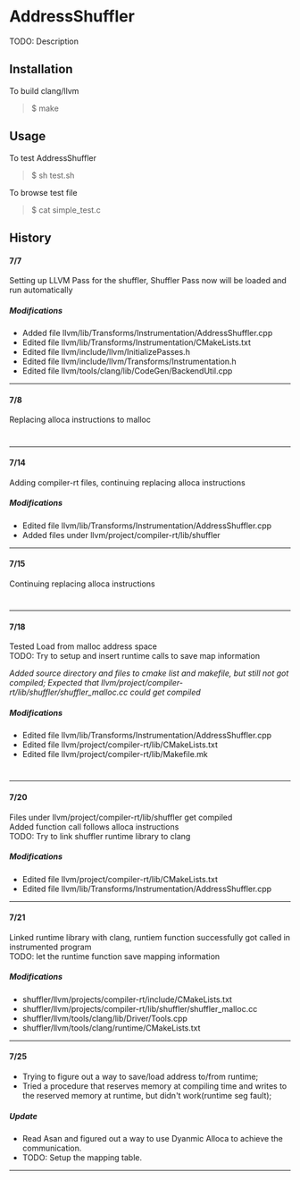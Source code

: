 # AddressShuffler
TODO: Description
## Installation
To build clang/llvm
> $ make
## Usage
To test AddressShuffler
> $ sh test.sh

To browse test file
> $ cat simple_test.c
## History
#### 7/7
Setting up LLVM Pass for the shuffler, Shuffler Pass now will be loaded and run automatically
##### Modifications
- Added file llvm/lib/Transforms/Instrumentation/AddressShuffler.cpp
- Edited file llvm/lib/Transforms/Instrumentation/CMakeLists.txt
- Edited file llvm/include/llvm/InitializePasses.h
- Edited file llvm/include/llvm/Transforms/Instrumentation.h
- Edited file llvm/tools/clang/lib/CodeGen/BackendUtil.cpp
---
#### 7/8
Replacing alloca instructions to malloc
#
---
#### 7/14
Adding compiler-rt files, continuing replacing alloca instructions
##### Modifications
- Edited file llvm/lib/Transforms/Instrumentation/AddressShuffler.cpp
- Added files under llvm/project/compiler-rt/lib/shuffler
---
#### 7/15
Continuing replacing alloca instructions
#
---
#### 7/18
Tested Load from malloc address space   
TODO: Try to setup and insert runtime calls to save map information   

*Added source directory and files to cmake list and makefile, but still not got compiled; Expected that llvm/project/compiler-rt/lib/shuffler/shuffler_malloc.cc could get compiled*
##### Modifications
- Edited file llvm/lib/Transforms/Instrumentation/AddressShuffler.cpp
- Edited file llvm/project/compiler-rt/lib/CMakeLists.txt
- Edited file llvm/project/compiler-rt/lib/Makefile.mk   
#
---
#### 7/20
Files under llvm/project/compiler-rt/lib/shuffler get compiled   
Added function call follows alloca instructions   
TODO: Try to link shuffler runtime library to clang
##### Modifications
- Edited file llvm/project/compiler-rt/lib/CMakeLists.txt
- Edited file llvm/lib/Transforms/Instrumentation/AddressShuffler.cpp
---
#### 7/21
Linked runtime library with clang, runtiem function successfully got called in instrumented program   
TODO: let the runtime function save mapping information
##### Modifications
- shuffler/llvm/projects/compiler-rt/include/CMakeLists.txt
- shuffler/llvm/projects/compiler-rt/lib/shuffler/shuffler_malloc.cc
- shuffler/llvm/tools/clang/lib/Driver/Tools.cpp
- shuffler/llvm/tools/clang/runtime/CMakeLists.txt
- ---
#### 7/25
- Trying to figure out a way to save/load address to/from runtime;
- Tried a procedure that reserves memory at compiling time and writes to the reserved memory at runtime, but didn't work(runtime seg fault);
##### Update
- Read Asan and figured out a way to use Dyanmic Alloca to achieve the communication.
- TODO: Setup the mapping table.
---

